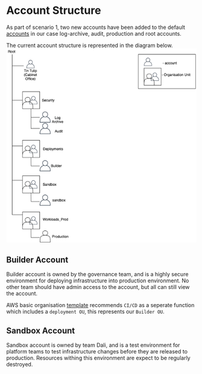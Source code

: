 # Account Structure

As part of scenario 1, two new accounts have been added to the default [accounts](https://docs.aws.amazon.com/controltower/latest/userguide/how-control-tower-works.html) in our case log-archive, audit, production and root accounts.

The current account structure is represented in the diagram below.
![Current Organisation units and account hierarchy for scenario 1](./Orgs_tree_scenario1.png "Current Organisation units structure for scenario 0")


## Builder Account

Builder account is owned by the governance team, and is a highly secure environment for deploying infrastructure into production environment. No other team should have admin access to the account, but all can still view the account. 

AWS basic organisation [template]("https://docs.aws.amazon.com/whitepapers/latest/organizing-your-aws-environment/basic-organization.html") recommends `CI/CD` as a seperate function which includes a `deployment OU`, this represents our `Builder OU`. 

## Sandbox Account

Sandbox account is owned by team Dali, and is a test environment for platform teams to test infrastructure changes before they are released to production. Resources withing this environment are expect to be regularly destroyed.

